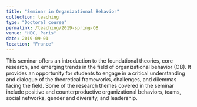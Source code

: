 ```yaml
---
title: "Seminar in Organizational Behavior"
collection: teaching
type: "Doctoral course"
permalink: /teaching/2019-spring-OB
venue: "HEC, Paris"
date: 2019-09-01
location: "France"
---
```


This seminar offers an introduction to the foundational theories, core research, and emerging trends in the field of organizational behavior (OB). It provides an opportunity for students to engage in a critical understanding and dialogue of the theoretical frameworks, challenges, and dilemmas facing the field. Some of the research themes covered in the seminar include positive and counterproductive organizational behaviors, teams, social networks, gender and diversity, and leadership. 